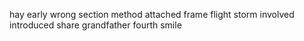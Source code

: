 hay early wrong section method attached frame flight storm involved introduced share grandfather fourth smile